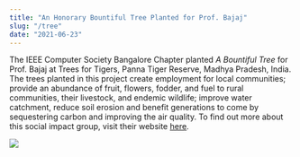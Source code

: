 ```yaml
---
title: "An Honorary Bountiful Tree Planted for Prof. Bajaj"
slug: "/tree"
date: "2021-06-23"
---
```

The IEEE Computer Society Bangalore Chapter planted _A Bountiful Tree_ for Prof. Bajaj at Trees for Tigers, Panna Tiger Reserve, Madhya Pradesh, India. The trees planted in this project create employment for local communities; provide an abundance of fruit, flowers, fodder, and fuel to rural communities, their livestock, and endemic wildlife; improve water catchment, reduce soil erosion and benefit generations to come by sequestering carbon and improving the air quality. To find out more about this social impact group, visit their website [here](https://www.grow-trees.com/projectdetails.php?id=102).

[![](https://cvcweb.oden.utexas.edu/cvcwp/wp-content/uploads/2021/06/IEEE_GROW_TREES_CERTIFICATE-1024x790.jpg)](https://cvcweb.oden.utexas.edu/cvcwp/wp-content/uploads/2021/06/IEEE_GROW_TREES_CERTIFICATE.jpg)
